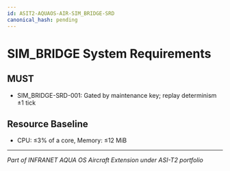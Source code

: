 ```yaml
---
id: ASIT2-AQUAOS-AIR-SIM_BRIDGE-SRD
canonical_hash: pending
---
```


# SIM_BRIDGE System Requirements

## MUST
- SIM_BRIDGE-SRD-001: Gated by maintenance key; replay determinism ±1 tick

## Resource Baseline
- CPU: ≤3% of a core, Memory: ≤12 MiB

---
*Part of INFRANET AQUA OS Aircraft Extension under ASI-T2 portfolio*

